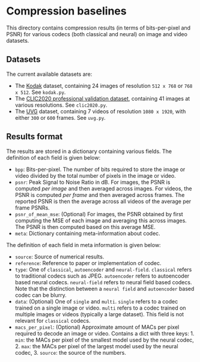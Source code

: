 # Compression baselines

This directory contains compression results (in terms of bits-per-pixel and
PSNR) for various codecs (both classical and neural) on image and video
datasets.


## Datasets

The current available datasets are:

-   The [Kodak](https://r0k.us/graphics/kodak/) dataset, containing 24 images of
    resolution `512 x 768` or `768 x 512`. See `kodak.py`.
-   The [CLIC2020 professional validation dataset](http://clic.compression.cc/2021/tasks/index.html),
    containing 41 images at various resolutions. See `clic2020.py`.
-   The [UVG](https://ultravideo.fi/) dataset, containing 7 videos of resolution
    `1080 x 1920`, with either `300` or `600` frames. See `uvg.py`.


## Results format

The results are stored in a dictionary containing various fields. The definition
of each field is given below:

-   `bpp`: Bits-per-pixel. The number of bits required to store the image or
    video divided by the total number of pixels in the image or video.
-   `psnr`: Peak Signal to Noise Ratio in dB. For images, the PSNR is computed
    *per image* and then averaged across images. For videos, the PSNR is
    computed *per frame* and then averaged across frames. The reported PSNR is
    then the average across all videos of the average per frame PSNRs.
-   `psnr_of_mean_mse`: (Optional) For images, the PSNR obtained by first
    computing the MSE of each image and averaging this across images. The PSNR
    is then computed based on this average MSE.
-   `meta`: Dictionary containing meta-information about codec.

The definition of each field in meta information is given below:

-   `source`: Source of numerical results.
-   `reference`: Reference to paper or implementation of codec.
-   `type`: One of `classical`, `autoencoder` and `neural-field`. `classical`
    refers to traditional codecs such as JPEG. `autoencoder` refers to
    autoencoder based neural codecs. `neural-field` refers to neural field based
    codecs. Note that the distinction between a `neural field` and `autoencoder`
    based codec can be blurry.
-   `data`: (Optional) One of `single` and `multi`. `single` refers to a codec
    trained on a single image or video. `multi` refers to a codec trained on
    multiple images or videos (typically a large dataset). This field is not
    relevant for `classical` codecs.
-   `macs_per_pixel`: (Optional) Approximate amount of MACs per pixel required
    to decode an image or video. Contains a dict with three keys: 1. `min`: the
    MACs per pixel of the smallest model used by the neural codec, 2. `max`: the
    MACs per pixel of the largest model used by the neural codec, 3. `source`:
    the source of the numbers.

